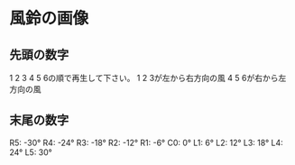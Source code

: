 # 風鈴の画像
## 先頭の数字
1 2 3 4 5 6の順で再生して下さい。
1 2 3が左から右方向の風
4 5 6が右から左方向の風

## 末尾の数字
R5: -30°
R4: -24°
R3: -18°
R2: -12°
R1: -6°
C0: 0°
L1: 6°
L2: 12°
L3: 18°
L4: 24°
L5: 30°

